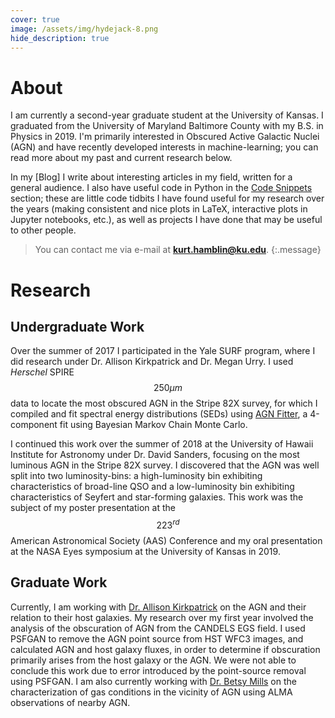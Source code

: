 ```yaml
---
cover: true
image: /assets/img/hydejack-8.png
hide_description: true
---
```

# About
I am currently a second-year graduate student at the University of Kansas. I graduated from the University of Maryland Baltimore County with my B.S. in Physics in 2019. I'm primarily interested in Obscured Active Galactic Nuclei (AGN) and have recently developed interests in machine-learning; you can read more about my past and current research below.

In my [Blog] I write about interesting articles in my field, written for a general audience. I also have useful code in Python in the [Code Snippets] section; these are little code tidbits I have found useful for my research over the years (making consistent and nice plots in LaTeX, interactive plots in Jupyter notebooks, etc.), as well as projects I have done that may be useful to other people.  


>You can contact me via e-mail at **kurt.hamblin@ku.edu**.
{:.message}

# Research
## Undergraduate Work
Over the summer of 2017 I participated in the Yale SURF program, where I did research under Dr. Allison Kirkpatrick and Dr. Megan Urry. I used *Herschel* SPIRE $$250 \mu m$$ data to locate the most obscured AGN in the Stripe 82X survey, for which I compiled and fit spectral energy distributions (SEDs) using [AGN Fitter](https://ui.adsabs.harvard.edu/abs/2016ApJ...833...98C/abstract), a 4-component fit using Bayesian Markov Chain Monte Carlo. 

I continued this work over the summer of 2018 at the University of Hawaii Institute for Astronomy under Dr. David Sanders, focusing on the most luminous AGN in the Stripe 82X survey. I discovered that the AGN was well split into two luminosity-bins: a high-luminosity bin exhibiting characteristics of broad-line QSO and a low-luminosity bin exhibiting characteristics of Seyfert and star-forming galaxies. This work was the subject of my poster presentation at the $$223^{rd}$$ American Astronomical Society (AAS) Conference and my oral presentation at the NASA Eyes symposium at the University of Kansas in 2019. 

## Graduate Work
Currently, I am working with [Dr. Allison Kirkpatrick] on the AGN and their relation to their host galaxies. My research over my first year involved the analysis of the obscuration of AGN from the CANDELS EGS field. I used PSFGAN to remove the AGN point source from HST WFC3 images, and calculated AGN and host galaxy fluxes, in order to determine if obscuration primarily arises from the host galaxy or the AGN. We were not able to conclude this work due to error introduced by the point-source removal using PSFGAN. I am also currently working with [Dr. Betsy Mills](https://mills.unit.ku.edu/) on the characterization of gas conditions in the vicinity of AGN using ALMA observations of nearby AGN. 


[Dr. Allison Kirkpatrick]: https://kirkpatrick.ku.edu/  
[Code Snippets]: https://hamblin-ku.github.io/code